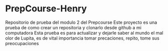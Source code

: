 # PrepCourse-Henry
Repositorio de prueba del modulo 2 del Prepcourse
Este proyecto es una prueba de como crear un repositoria y clonarlo desde github a mi computadora
Esta prueba es para actualizar y dejarle saber al mundo el mal olor de Lupita, es de vital importancia tomar precaciones, repito, tome sus preocupaciones